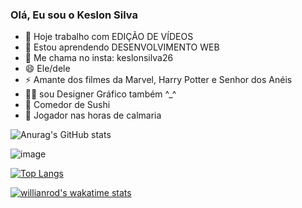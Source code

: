 ### Olá, Eu sou o Keslon Silva

- 🔭 Hoje trabalho com EDIÇÃO DE VÍDEOS
- 🌱 Estou aprendendo DESENVOLVIMENTO WEB
- 💬 Me chama no insta: keslonsilva26
- 😄 Ele/dele
- ⚡ Amante dos filmes da Marvel, Harry Potter e Senhor dos Anéis
- 🧑‍🎨 sou Designer Gráfico também ^_^
- 🍣 Comedor de Sushi
- 🧙‍ Jogador nas horas de calmaria 


![Anurag's GitHub stats](https://github-readme-stats.vercel.app/api?username=KeslonSilva&show_icons=true&theme=dark)

![image](https://user-images.githubusercontent.com/38465724/146689283-34b4869a-685c-4a45-8682-c13c4591b57b.png)

[![Top Langs](https://github-readme-stats.vercel.app/api/top-langs/?username=KeslonSilva&layout=compact)](https://github.com/anuraghazra/github-readme-stats) 

[![willianrod's wakatime stats](https://github-readme-stats.vercel.app/api/wakatime?username=KeslonSilva)](https://github.com/anuraghazra/github-readme-stats)



